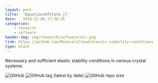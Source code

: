 ```yaml
---
layout: post
title:  "EquationsOfState.jl"
date:   2018-12-09 17:36:26
categories: 
    - research
    - software
header-img: img/research/software/esc.png
link: https://github.com/MineralsCloud/elastic-stability-conditions
type: black
---
```


Necessary and sufficient elastic stability conditions in various crystal systems

 
<p>
    <img alt="GitHub" src="https://img.shields.io/github/license/MineralsCloud/elastic-stability-conditions.svg">
    <img alt="GitHub tag (latest by date)" src="https://img.shields.io/github/tag-date/MineralsCloud/elastic-stability-conditions.svg">
    <img alt="GitHub repo size" src="https://img.shields.io/github/repo-size/MineralsCloud/elastic-stability-conditions.svg">
</p>